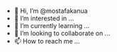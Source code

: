 - 👋 Hi, I’m @mostafakanua
- 👀 I’m interested in ...
- 🌱 I’m currently learning ...
- 💞️ I’m looking to collaborate on ...
- 📫 How to reach me ...

<!---
mostafakanua/mostafakanua is a ✨ special ✨ repository because its `README.md` (this file) appears on your GitHub profile.
You can click the Preview link to take a look at your changes.
--->
